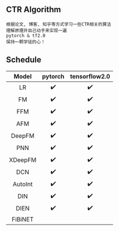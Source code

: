 ## CTR Algorithm

    根据论文, 博客, 知乎等方式学习一些CTR相关的算法
    理解原理并自己动手来实现一遍
    pytorch & tf2.0
    保持一颗学徒的心！
    


## Schedule

|  Model  | pytorch | tensorflow2.0 |
| :-----: | :-----: | :-----------: |
|   LR    |    :heavy_check_mark:     |        :heavy_check_mark:       |
|   FM    |     :heavy_check_mark:    |        :heavy_check_mark:       |
|   FFM   |      :heavy_check_mark:   |        :heavy_check_mark:       |
|   AFM   |     :heavy_check_mark:    |        :heavy_check_mark:       |
| DeepFM  |      :heavy_check_mark:   |        :heavy_check_mark:       |
|   PNN   |     :heavy_check_mark:    |          :heavy_check_mark:     |
| XDeepFM |      :heavy_check_mark:   |          :heavy_check_mark:     |
|   DCN   |      :heavy_check_mark:   |        :heavy_check_mark:     |
|   AutoInt   |      :heavy_check_mark:   |        :heavy_check_mark:     |
|   DIN   |      :heavy_check_mark:   |        :heavy_check_mark:     |
|   DIEN   |      :heavy_check_mark:   |        :heavy_check_mark:     |
|   FiBiNET |                          |    |
